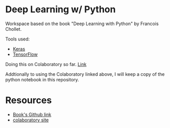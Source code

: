 # Deep Learning w/ Python

Workspace based on the book "Deep Learning with Python" by Francois Chollet.

Tools used:
* [Keras](https://keras.io)
* [TensorFlow](https://tensorflow.org)

Doing this on Colaboratory so far. [Link](https://colab.research.google.com/drive/1JqG44u0J11_jzoT_S4lj9RLqLHhlD12y?usp=sharing)

Addtionally to using the Colaboratory linked above, I will keep a copy of the
python notebook in this repository.

# Resources

* [Book's Github link](https://github.com/fchollet/deep-learning-with-python-notebooks)
* [colaboratory site](https://colab.research.google.com/)
